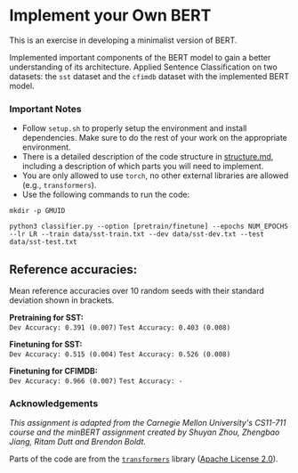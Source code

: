 # Implement your Own BERT
This is an exercise in developing a minimalist version of BERT.

Implemented important components of the BERT model to gain a better understanding of its architecture. 
Applied Sentence Classification on two datasets: the ``sst`` dataset and the ``cfimdb`` dataset with the implemented BERT model.

### Important Notes
* Follow `setup.sh` to properly setup the environment and install dependencies. Make sure to do the rest of your work on the appropriate environment.
* There is a detailed description of the code structure in [structure.md](./structure.md), including a description of which parts you will need to implement.
* You are only allowed to use `torch`, no other external libraries are allowed (e.g., `transformers`).
* Use the following commands to run the code:
```
mkdir -p GMUID

python3 classifier.py --option [pretrain/finetune] --epochs NUM_EPOCHS --lr LR --train data/sst-train.txt --dev data/sst-dev.txt --test data/sst-test.txt
```

## Reference accuracies: 

Mean reference accuracies over 10 random seeds with their standard deviation shown in brackets.

<b>Pretraining for SST:</b> <br>
`Dev Accuracy: 0.391 (0.007)`
`Test Accuracy: 0.403 (0.008)`

<b>Finetuning for SST:</b> <br>
`Dev Accuracy: 0.515 (0.004)`
`Test Accuracy: 0.526 (0.008)`

<b>Finetuning for CFIMDB:</b> <br>
`Dev Accuracy: 0.966 (0.007)`
`Test Accuracy: -`

### Acknowledgements
_This assignment is adapted from the Carnegie Mellon University's CS11-711 course and the minBERT assignment created by Shuyan Zhou, Zhengbao Jiang, Ritam Dutt and Brendon Boldt._

Parts of the code are from the [`transformers`](https://github.com/huggingface/transformers) library ([Apache License 2.0](./LICENSE)).

